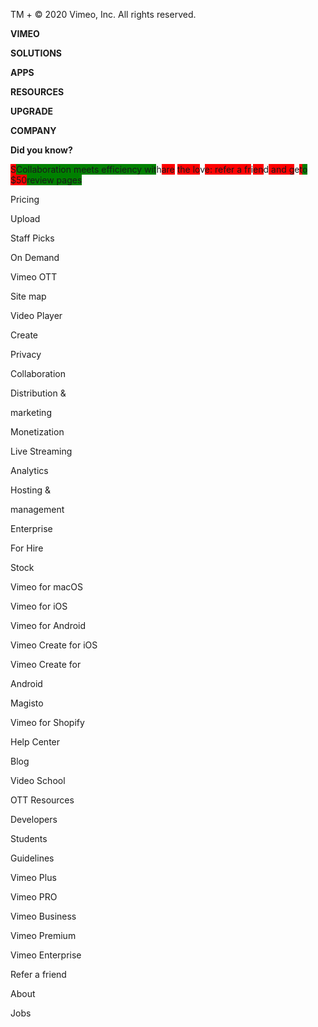 
TM + © 2020 Vimeo, Inc. All rights reserved.


**VIMEO**


**SOLUTIONS**


**APPS**


**RESOURCES**


**UPGRADE**


**COMPANY**


**Did you know?**


<span style="background-color: red;">S</span><span style="background-color: green;">Collaboration meets efficiency wit</span>h<span style="background-color: red;">are</span> <span style="background-color: red;">the lo</span>v<span style="background-color: red;">e: refer a fr</span>i<span style="background-color: red;">en</span>d<span style="background-color: red;"> and g</span>e<span style="background-color: red;">t</span><span style="background-color: green;">o</span> <span style="background-color: red;">$50</span><span style="background-color: green;">review pages</span>


Pricing


Upload


Staff Picks


On Demand


Vimeo OTT


Site map


Video Player


Create


Privacy


Collaboration


Distribution &


marketing


Monetization


Live Streaming


Analytics


Hosting &


management


Enterprise


For Hire


Stock


Vimeo for macOS


Vimeo for iOS


Vimeo for Android


Vimeo Create for iOS


Vimeo Create for


Android


Magisto


Vimeo for Shopify


Help Center


Blog


Video School


OTT Resources


Developers


Students


Guidelines


Vimeo Plus


Vimeo PRO


Vimeo Business


Vimeo Premium


Vimeo Enterprise


Refer a friend


About


Jobs

